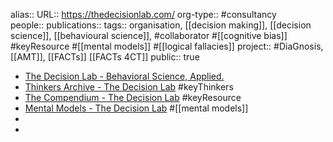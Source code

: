 alias::
URL:: https://thedecisionlab.com/
org-type:: #consultancy  
people::
publications:: 
tags:: organisation, [[decision making]], [[decision science]], [[behavioural science]], #collaborator #[[cognitive bias]] #keyResource #[[mental models]] #[[logical fallacies]]
project:: #DiaGnosis, [[AMT]], [[FACTs]] [[FACTs 4CT]] 
public:: true

- [The Decision Lab - Behavioral Science, Applied.](https://thedecisionlab.com/)
- [Thinkers Archive - The Decision Lab](https://thedecisionlab.com/thinkers) #keyThinkers
- [The Compendium - The Decision Lab](https://thedecisionlab.com/reference-guide) #keyResource
- [Mental Models - The Decision Lab](https://thedecisionlab.com/reference-guide/design/mental-models) #[[mental models]]
-
-